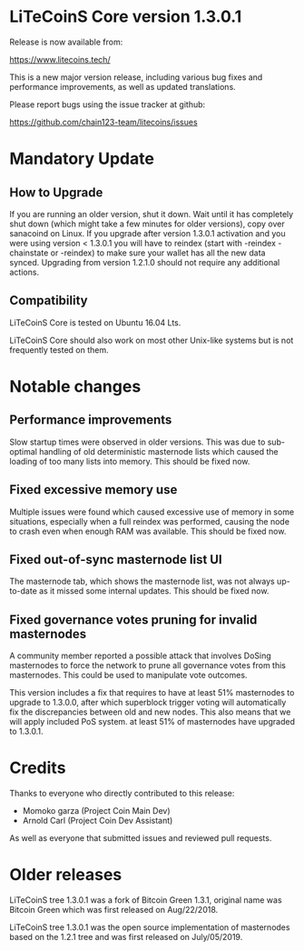 LiTeCoinS Core version 1.3.0.1
==========================

Release is now available from:

  <https://www.litecoins.tech/>

This is a new major version release, including various bug fixes and performance improvements, as well as updated translations.

Please report bugs using the issue tracker at github:

  <https://github.com/chain123-team/litecoins/issues>
 


Mandatory Update
=========================

How to Upgrade
--------------

If you are running an older version, shut it down. Wait until it has completely
shut down (which might take a few minutes for older versions), copy over sanacoind on Linux.
If you upgrade after version 1.3.0.1 activation and you were
using version < 1.3.0.1 you will have to reindex (start with -reindex -chainstate
or -reindex) to make sure your wallet has all the new data synced. Upgrading from
version 1.2.1.0 should not require any additional actions.

Compatibility
-----------------

LiTeCoinS Core is tested on Ubuntu 16.04 Lts.

LiTeCoinS Core should also work on most other Unix-like systems but is not frequently tested on them.


Notable changes
===============

Performance improvements
------------------------
Slow startup times were observed in older versions. This was due to sub-optimal handling of old
deterministic masternode lists which caused the loading of too many lists into memory. This should be
fixed now.

Fixed excessive memory use
--------------------------
Multiple issues were found which caused excessive use of memory in some situations, especially when
a full reindex was performed, causing the node to crash even when enough RAM was available. This should
be fixed now.

Fixed out-of-sync masternode list UI
------------------------------------
The masternode tab, which shows the masternode list, was not always up-to-date as it missed some internal
updates. This should be fixed now.

Fixed governance votes pruning for invalid masternodes 
------------------------------------------------------
A community member reported a possible attack that involves DoSing masternodes to force the network
to prune all governance votes from this masternodes. This could be used to manipulate vote outcomes.

This version includes a fix that requires to have at least 51% masternodes to upgrade to
1.3.0.0, after which superblock trigger voting will automatically fix the discrepancies between
old and new nodes. This also means that we will apply included PoS system.
at least 51% of masternodes have upgraded to 1.3.0.1.


Credits
=======

Thanks to everyone who directly contributed to this release:

- Momoko garza (Project Coin Main Dev)
- Arnold Carl (Project Coin Dev Assistant)


As well as everyone that submitted issues and reviewed pull requests.

Older releases
==============

LiTeCoinS tree 1.3.0.1 was a fork of Bitcoin Green 1.3.1, original name was Bitcoin Green
which was first released on Aug/22/2018.

LiTeCoinS tree 1.3.0.1 was the open source implementation of masternodes based on
the 1.2.1 tree and was first released on July/05/2019.
